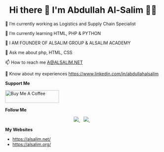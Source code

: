 <h1 align='center'>
  Hi there 👋 I'm Abdullah Al-Salim 👨‍💻
</h1>

🔭 I’m currently working as Logistics and Supply Chain Specialist

🌱 I’m currently learning HTML, PHP & PYTHON

📝 I AM FOUNDER OF ALSALIM GROUP & ALSALIM ACADEMY

💬 Ask me about php, HTML, CSS

📫 How to reach me A@ALSALIM.NET

📄 Know about my experiences https://www.linkedin.com/in/abdullahalsalim

**Support Me**

<a href="https://www.buymeacoffee.com/alsalim" target="_blank"><img src="https://cdn.buymeacoffee.com/buttons/default-orange.png" alt="Buy Me A Coffee" height="41" width="174"></a>

**Follow Me**

<p align='center'>
  
  <a href="https://www.linkedin.com/in/abdullahalsalim/">
    <img src="https://img.shields.io/badge/linkedin-%230077B5.svg?&style=for-the-badge&logo=linkedin&logoColor=white" />
  </a>&nbsp;&nbsp;
  <a href="https://instagram.com/abdullah.alsalim">
    <img src="https://img.shields.io/badge/instagram-%23E4405F.svg?&style=for-the-badge&logo=instagram&logoColor=white" />        
  </a>&nbsp;&nbsp;
  
</p>

<p align='center'>
  
**My Websites**

- https://alsalim.net/
- https://alsalim.org/

